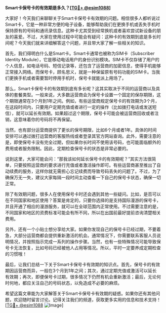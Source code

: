 **Smart卡保号卡的有效期是多久？[[TG💪+ @esim1088](https://t.me/s/esim1088)]**

大家好！今天我们来聊聊关于Smart卡保号卡有效期的问题。相信很多人都听说过Smart卡，它是一种非常方便的电子设备，能够帮助我们在更换手机或丢失手机时保持原有的号码和通讯录信息。这种卡尤其受到经常换机或者喜欢尝试新设备的朋友的喜爱。不过，大家在使用过程中可能会有疑问：这种卡的有效期到底是多长时间呢？今天我们就来详细解答这个问题，并且带大家了解一些相关的知识。

首先，我们得明白什么是Smart卡。Smart卡通常也被称为SIM卡（Subscriber Identity Module），它是移动电话用户的身份识别模块。SIM卡不仅存储了用户的个人信息，如电话号码、短信记录等，还包含了运营商的加密信息，使得手机能够正常接入网络。而保号卡，顾名思义，就是一种保留原有号码功能的SIM卡。当我们更换手机或者需要暂时停用手机时，保号卡就能派上用场了。

那么，Smart卡保号卡的有效期到底有多长呢？这其实取决于不同的运营商以及具体的套餐类型。一般来说，大多数运营商会为保号卡设置一个固定的保存期限，这个期限通常在3个月到1年之间。例如，有些运营商规定保号卡的有效期为3个月，在这段时间内，只要用户定期充值或者进行一定的操作（比如拨打电话或发送短信），就可以延长有效期。如果超过这个期限，保号卡可能会被运营商回收或者注销，这意味着你的号码将不再保留。

当然，也有部分运营商提供了更长的保号期限，比如6个月或者1年。具体的时间安排可以通过拨打运营商的客服热线或者登录其官方网站查询。此外，需要注意的是，即使保号卡没有完全过期，但如果你长时间不使用该号码，也可能面临额外的费用或者服务限制。因此，定期检查保号卡的状态是非常必要的。

说到这里，大家可能会问：“那我该如何延长保号卡的有效期呢？”其实方法很简单，只要按照运营商的要求进行充值或者激活操作即可。有些运营商甚至推出了自动续费的服务，这样你就无需担心忘记续费而导致号码丢失的问题了。不过，为了确保万无一失，建议大家每隔一段时间主动查看一下自己的保号卡状态，确保一切正常。

除了有效期问题，很多人在使用保号卡时还会遇到其他一些疑问。比如，是否可以在不同国家和地区使用？答案是肯定的，只要你选择的是支持国际漫游的保号卡，并且开通了相应的漫游服务，就可以在全球范围内正常使用。不过需要注意的是，不同国家和地区的资费标准可能会有所不同，所以在出国前最好提前咨询清楚相关费用。

另外，还有一个小贴士想分享给大家。如果你发现自己的保号卡已经过期，不要着急，大部分运营商都会提供重新激活的机会。通常情况下，你需要联系客服人员说明情况，并按照指示完成一系列的操作步骤。当然，也有一些特殊情况可能导致保号卡无法恢复，比如号码已经被他人占用等情况。所以，平时一定要养成定期检查的习惯哦！

最后，让我们总结一下关于Smart卡保号卡有效期的知识点。首先，保号卡的有效期因运营商而异，一般在3个月到1年之间；其次，通过定期充值或激活可以延长有效期；再次，即便保号卡过期，很多情况下仍然有机会重新激活；最后，无论何时何地，都应关注自己的号码状态，以免造成不必要的麻烦。

希望这篇文章能为大家解答关于Smart卡保号卡有效期的疑惑。如果你还有其他问题，欢迎随时留言讨论。记得关注我们的频道，获取更多实用的信息和技术支持！[[TG💪+ @esim1088](https://t.me/s/esim1088) ![Image](https://i.postimg.cc/4NQfJmqS/Snipaste-2025-05-13-00-14-12.png)]